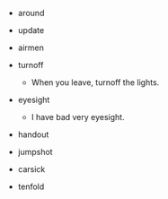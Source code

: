- around

- update

- airmen

- turnoff
	- When you leave, turnoff the lights.

- eyesight
	- I have bad very eyesight.

- handout

- jumpshot

- carsick

- tenfold